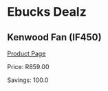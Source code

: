 
# Ebucks Dealz
## Kenwood Fan (IF450)
[Product Page](https://www.ebucks.com/web/shop/productSelected.do?prodId=341341954&catId=704982758)

Price: R859.00

Savings: 100.0


	